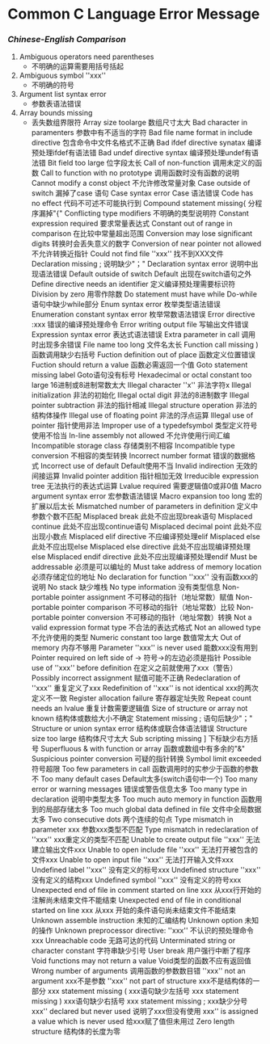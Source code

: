 # **Common C Language Error Message**

### *Chinese-English Comparison*

1. Ambiguous operators need parentheses
	- 不明确的运算需要用括号括起
2. Ambiguous symbol ''xxx''
 	- 不明确的符号
3. Argument list syntax error
	+ 参数表语法错误
4. Array bounds missing
	+ 丢失数组界限符
Array size toolarge
数组尺寸太大
Bad character in paramenters
参数中有不适当的字符
Bad file name format in include directive
包含命令中文件名格式不正确
Bad ifdef directive synatax
编译预处理ifdef有语法错
Bad undef directive syntax
编译预处理undef有语法错
Bit field too large
位字段太长
Call of non-function
调用未定义的函数
Call to function with no prototype
调用函数时没有函数的说明
Cannot modify a const object
不允许修改常量对象
Case outside of switch
漏掉了case 语句
Case syntax error
Case 语法错误
Code has no effect
代码不可述不可能执行到
Compound statement missing{
分程序漏掉"{"
Conflicting type modifiers
不明确的类型说明符
Constant expression required
要求常量表达式
Constant out of range in comparison
在比较中常量超出范围
Conversion may lose significant digits
转换时会丢失意义的数字
Conversion of near pointer not allowed
不允许转换近指针
Could not find file ''xxx''
找不到XXX文件
Declaration missing ;
说明缺少"；"
Declaration syntax error
说明中出现语法错误
Default outside of switch
Default 出现在switch语句之外
Define directive needs an identifier
定义编译预处理需要标识符
Division by zero
用零作除数
Do statement must have while
Do-while语句中缺少while部分
Enum syntax error
枚举类型语法错误
Enumeration constant syntax error
枚举常数语法错误
Error directive :xxx
错误的编译预处理命令
Error writing output file
写输出文件错误
Expression syntax error
表达式语法错误
Extra parameter in call
调用时出现多余错误
File name too long
文件名太长
Function call missing )
函数调用缺少右括号
Fuction definition out of place
函数定义位置错误
Fuction should return a value
函数必需返回一个值
Goto statement missing label
Goto语句没有标号
Hexadecimal or octal constant too large
16进制或8进制常数太大
Illegal character ''x''
非法字符x
Illegal initialization
非法的初始化
Illegal octal digit
非法的8进制数字
Illegal pointer subtraction
非法的指针相减
Illegal structure operation
非法的结构体操作
Illegal use of floating point
非法的浮点运算
Illegal use of pointer
指针使用非法
Improper use of a typedefsymbol
类型定义符号使用不恰当
In-line assembly not allowed
不允许使用行间汇编
Incompatible storage class
存储类别不相容
Incompatible type conversion
不相容的类型转换
Incorrect number format
错误的数据格式
Incorrect use of default
Default使用不当
Invalid indirection
无效的间接运算
Invalid pointer addition
指针相加无效
Irreducible expression tree
无法执行的表达式运算
Lvalue required
需要逻辑值0或非0值
Macro argument syntax error
宏参数语法错误
Macro expansion too long
宏的扩展以后太长
Mismatched number of parameters in definition
定义中参数个数不匹配
Misplaced break
此处不应出现break语句
Misplaced continue
此处不应出现continue语句
Misplaced decimal point
此处不应出现小数点
Misplaced elif directive
不应编译预处理elif
Misplaced else
此处不应出现else
Misplaced else directive
此处不应出现编译预处理else
Misplaced endif directive
此处不应出现编译预处理endif
Must be addressable
必须是可以编址的
Must take address of memory location
必须存储定位的地址
No declaration for function ''xxx''
没有函数xxx的说明
No stack
缺少堆栈
No type information
没有类型信息
Non-portable pointer assignment
不可移动的指针（地址常数）赋值
Non-portable pointer comparison
不可移动的指针（地址常数）比较
Non-portable pointer conversion
不可移动的指针（地址常数）转换
Not a valid expression format type
不合法的表达式格式
Not an allowed type
不允许使用的类型
Numeric constant too large
数值常太大
Out of memory
内存不够用
Parameter ''xxx'' is never used
能数xxx没有用到
Pointer required on left side of ->
符号->的左边必须是指针
Possible use of ''xxx'' before definition
在定义之前就使用了xxx（警告）
Possibly incorrect assignment
赋值可能不正确
Redeclaration of ''xxx''
重复定义了xxx
Redefinition of ''xxx'' is not identical
xxx的两次定义不一致
Register allocation failure
寄存器定址失败
Repeat count needs an lvalue
重复计数需要逻辑值
Size of structure or array not known
结构体或数给大小不确定
Statement missing ;
语句后缺少"；"
Structure or union syntax error
结构体或联合体语法错误
Structure size too large
结构体尺寸太大
Sub scripting missing ]
下标缺少右方括号
Superfluous & with function or array
函数或数组中有多余的"&"
Suspicious pointer conversion
可疑的指针转换
Symbol limit exceeded
符号超限
Too few parameters in call
函数调用时的实参少于函数的参数不
Too many default cases
Default太多(switch语句中一个)
Too many error or warning messages
错误或警告信息太多
Too many type in declaration
说明中类型太多
Too much auto memory in function
函数用到的局部存储太多
Too much global data defined in file
文件中全局数据太多
Two consecutive dots
两个连续的句点
Type mismatch in parameter xxx
参数xxx类型不匹配
Type mismatch in redeclaration of ''xxx''
xxx重定义的类型不匹配
Unable to create output file ''xxx''
无法建立输出文件xxx
Unable to open include file ''xxx''
无法打开被包含的文件xxx
Unable to open input file ''xxx''
无法打开输入文件xxx
Undefined label ''xxx''
没有定义的标号xxx
Undefined structure ''xxx''
没有定义的结构xxx
Undefined symbol ''xxx''
没有定义的符号xxx
Unexpected end of file in comment started on line xxx
从xxx行开始的注解尚未结束文件不能结束
Unexpected end of file in conditional started on line xxx
从xxx 开始的条件语句尚未结束文件不能结束
Unknown assemble instruction
未知的汇编结构
Unknown option
未知的操作
Unknown preprocessor directive: ''xxx''
不认识的预处理命令xxx
Unreachable code
无路可达的代码
Unterminated string or character constant
字符串缺少引号
User break
用户强行中断了程序
Void functions may not return a value
Void类型的函数不应有返回值
Wrong number of arguments
调用函数的参数数目错
''xxx'' not an argument
xxx不是参数
''xxx'' not part of structure
xxx不是结构体的一部分
xxx statement missing (
xxx语句缺少左括号
xxx statement missing )
xxx语句缺少右括号
xxx statement missing ;
xxx缺少分号
xxx'' declared but never used
说明了xxx但没有使用
xxx'' is assigned a value which is never used
给xxx赋了值但未用过
Zero length structure
结构体的长度为零
